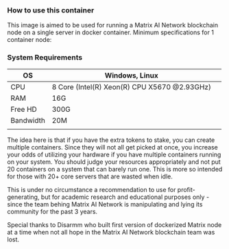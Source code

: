 ### How to use this container

This image is aimed to be used for running a Matrix AI Network blockchain node on a single server in docker container. Minimum specifications for 1 container node:


### System Requirements

| OS        | Windows, Linux                               |   |
|-----------|----------------------------------------------|---|
| CPU       | 8 Core (Intel(R) Xeon(R) CPU X5670 @2.93GHz) |   |
| RAM       | 16G                                          |   |
| Free HD   | 300G                                         |   |
| Bandwidth | 20M                                          |   |
|           |                                              |   |

The idea here is that if you have the extra tokens to stake, you can create multiple containers. Since they will not all get picked at once, you increase your odds of utilizing your hardware if you have multiple containers running on your system. You should judge your resources appropriately and not put 20 containers on a system that can barely run one. This is more so intended for those with 20+ core servers that are wasted when idle.

This is under no circumstance a recommendation to use for profit-generating, but for academic research and educational purposes only - since the team behing Matrix AI Network is manipulating and lying its community for the past 3 years.

Special thanks to Disarmm who built first version of dockerized Matrix node at a time when not all hope in the Matrix AI Network blockchain team was lost.
